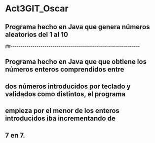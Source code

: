 # Act3GIT_Oscar
## Programa hecho en Java que genera números aleatorios del 1 al 10
##-----------------------------------------------------------------
## Programa hecho en Java que  que obtiene los números enteros comprendidos entre
## dos números introducidos por teclado y validados como distintos, el programa
## empieza por el menor de los enteros introducidos iba incrementando de
## 7 en 7.
